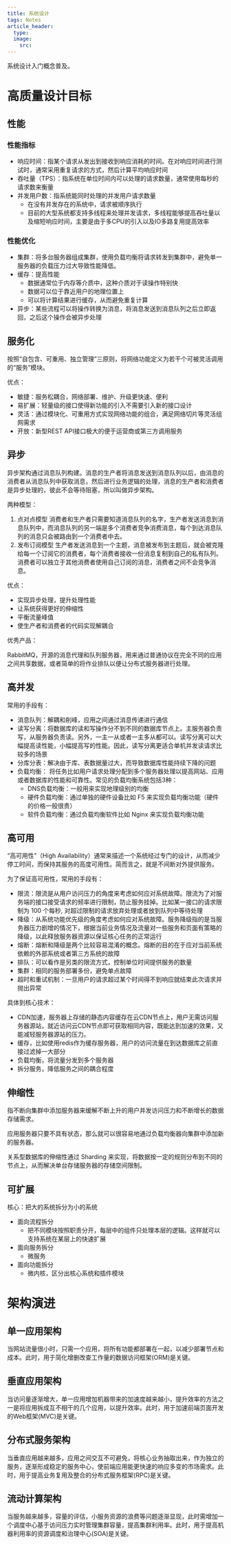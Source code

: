 ```yaml
---
title: 系统设计
tags: Notes
article_header:
  type: 
  image:
    src: 
---
```


系统设计入门概念普及。

<!--more-->

# 高质量设计目标


## 性能


### 性能指标


- 响应时间：指某个请求从发出到接收到响应消耗的时间。在对响应时间进行测试时，通常采用重复请求的方式，然后计算平均响应时间
- 吞吐量（TPS）：指系统在单位时间内可以处理的请求数量，通常使用每秒的请求数来衡量
- 并发用户数：指系统能同时处理的并发用户请求数量
   - 在没有并发存在的系统中，请求被顺序执行
   - 目前的大型系统都支持多线程来处理并发请求，多线程能够提高吞吐量以及缩短响应时间，主要是由于多CPU的引入以及IO多路复用提高效率



### 性能优化


- 集群：将多台服务器组成集群，使用负载均衡将请求转发到集群中，避免单一服务器的负载压力过大导致性能降低。
- 缓存：提高性能
   - 数据通常位于内存等介质中，这种介质对于读操作特别快
   - 数据可以位于靠近用户的地理位置上
   - 可以将计算结果进行缓存，从而避免重复计算
- 异步：某些流程可以将操作转换为消息，将消息发送到消息队列之后立即返回，之后这个操作会被异步处理



## 服务化


按照“自包含、可重用、独立管理”三原则，将网络功能定义为若干个可被灵活调用的“服务”模块。


优点：


- 敏捷：服务松耦合，网络部署、维护、升级更快速、便利
- 易扩展：轻量级的接口使得新功能的引入不需要引入新的接口设计
- 灵活：通过模块化、可重用方式实现网络功能的组合，满足网络切片等灵活组网需求
- 开放：新型REST API接口极大的便于运营商或第三方调用服务



## 异步


异步架构通过消息队列构建。消息的生产者将消息发送到消息队列以后，由消息的消费者从消息队列中获取消息，然后进行业务逻辑的处理，消息的生产者和消费者是异步处理的，彼此不会等待阻塞，所以叫做异步架构。


两种模型：


1. 点对点模型
消费者和生产者只需要知道消息队列的名字，生产者发送消息到消息队列中，而消息队列的另一端是多个消费者竞争消费消息，每个到达消息队列的消息只会被路由到一个消费者中去。
1. 发布订阅模型
生产者发送消息到一个主题，消息被发布到主题后，就会被克隆给每一个订阅它的消费者，每个消费者接收一份消息复制到自己的私有队列。消费者可以独立于其他消费者使用自己订阅的消息，消费者之间不会竞争消息。



优点：


- 实现异步处理，提升处理性能
- 让系统获得更好的伸缩性
- 平衡流量峰值
- 使生产者和消费者的代码实现解耦合



优秀产品：


RabbitMQ，开源的消息代理和队列服务器，用来通过普通协议在完全不同的应用之间共享数据，或者简单的将作业排队以便让分布式服务器进行处理。


## 高并发


常用的手段有：


- 消息队列：解耦和削峰，应用之间通过消息传递进行通信
- 读写分离：将数据库的读和写操作分不到不同的数据库节点上。主服务器负责写，从服务器负责读。另外，一主一从或者一主多从都可以。读写分离可以大幅提高读性能，小幅提高写的性能。因此，读写分离更适合单机并发读请求比较多的场景
- 分库分表：解决由于库、表数据量过大，而导致数据库性能持续下降的问题
- 负载均衡： 将任务比如用户请求处理分配到多个服务器处理以提高网站、应用或者数据库的性能和可靠性。常见的负载均衡系统包括3种：
   - DNS负载均衡：一般用来实现地理级别的均衡
   - 硬件负载均衡：通过单独的硬件设备比如 F5 来实现负载均衡功能（硬件的价格一般很贵）
   - 软件负载均衡：通过负载均衡软件比如 Nginx 来实现负载均衡功能



## 高可用


“高可用性”（High Availability）通常来描述一个系统经过专门的设计，从而减少停工时间，而保持其服务的高度可用性。简而言之，就是不间断对外提供服务。


为了保证高可用性，常用的手段有：


- 限流：限流是从用户访问压力的角度来考虑如何应对系统故障。限流为了对服务端的接口接受请求的频率进行限制，防止服务挂掉。比如某一接口的请求限制为 100 个每秒, 对超过限制的请求放弃处理或者放到队列中等待处理
- 降级：从系统功能优先级的角度考虑如何应对系统故障。服务降级指的是当服务器压力剧增的情况下，根据当前业务情况及流量对一些服务和页面有策略的降级，以此释放服务器资源以保证核心任务的正常运行
- 熔断：熔断和降级是两个比较容易混淆的概念。熔断的目的在于应对当前系统依赖的外部系统或者第三方系统的故障
- 排队：可以看作是另类的限流方式，控制单位时间提供服务的数量
- 集群：相同的服务部署多份，避免单点故障
- 超时和重试机制：一旦用户的请求超过某个时间得不到响应就结束此次请求并抛出异常



具体到核心技术：


- CDN加速，服务器上存储的静态内容缓存在云CDN节点上，用户无需访问服务器源站，就近访问云CDN节点即可获取相同内容，既能达到加速的效果，又能减轻服务器源站的压力。
- 缓存，比如使用redis作为缓存服务器，用户的访问流量在到达数据库之前直接过滤掉一大部分
- 负载均衡，将流量分发到多个服务器
- 拆分服务，降低服务之间的耦合程度



## 伸缩性


指不断向集群中添加服务器来缓解不断上升的用户并发访问压力和不断增长的数据存储需求。


应用服务器只要不具有状态，那么就可以很容易地通过负载均衡器向集群中添加新的服务器。


关系型数据库的伸缩性通过 Sharding 来实现，将数据按一定的规则分布到不同的节点上，从而解决单台存储服务器的存储空间限制。


## 可扩展


核心：把大的系统拆分为小的系统


- 面向流程拆分
   - 把不同模块按照职责分开，每层中的组件只处理本层的逻辑。这样就可以支持系统在某层上的快速扩展
- 面向服务拆分
   - 微服务
- 面向功能拆分
   - 微内核，区分出核心系统和插件模块



# 架构演进


## 单一应用架构


当网站流量很小时，只需一个应用，将所有功能都部署在一起，以减少部署节点和成本。此时，用于简化增删改查工作量的数据访问框架(ORM)是关键。


## 垂直应用架构


当访问量逐渐增大，单一应用增加机器带来的加速度越来越小，提升效率的方法之一是将应用拆成互不相干的几个应用，以提升效率。此时，用于加速前端页面开发的Web框架(MVC)是关键。


## 分布式服务架构


当垂直应用越来越多，应用之间交互不可避免，将核心业务抽取出来，作为独立的服务，逐渐形成稳定的服务中心，使前端应用能更快速的响应多变的市场需求。此时，用于提高业务复用及整合的分布式服务框架(RPC)是关键。


## 流动计算架构


当服务越来越多，容量的评估，小服务资源的浪费等问题逐渐显现，此时需增加一个调度中心基于访问压力实时管理集群容量，提高集群利用率。此时，用于提高机器利用率的资源调度和治理中心(SOA)是关键。
